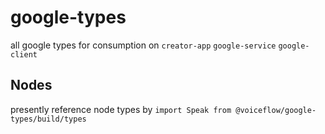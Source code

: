 # google-types

all google types for consumption on `creator-app` `google-service` `google-client`

## Nodes

presently reference node types by `import Speak from @voiceflow/google-types/build/types`
